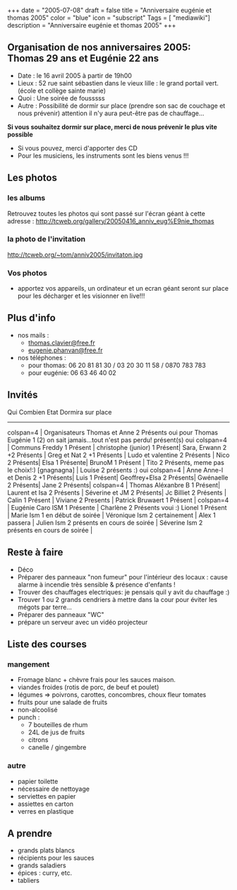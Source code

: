+++
date = "2005-07-08"
draft = false
title = "Anniversaire eugénie et thomas 2005"
color = "blue"
icon = "subscript"
Tags = [ "mediawiki"]
description = "Anniversaire eugénie et thomas 2005"
+++

Organisation de nos anniversaires 2005: Thomas 29 ans et Eugénie 22 ans
-----------------------------------------------------------------------

-   Date : le 16 avril 2005 à partir de 19h00
-   Lieux : 52 rue saint sébastien dans le vieux lille : le grand
    portail vert. (école et collège sainte marie)
-   Quoi : Une soirée de fousssss
-   Autre : Possibilité de dormir sur place (prendre son sac de couchage
    et nous prévenir) attention il n'y aura peut-être pas de
    chauffage...

**Si vous souhaitez dormir sur place, merci de nous prévenir le plus
vite possible**

-   Si vous pouvez, merci d'apporter des CD
-   Pour les musiciens, les instruments sont les biens venus !!!

Les photos
----------

### les albums

Retrouvez toutes les photos qui sont passé sur l'écran géant à cette
adresse : <http://tcweb.org/gallery/20050416_anniv_eug%E9nie_thomas>

### la photo de l'invitation

<http://tcweb.org/~tom/anniv2005/invitaton.jpg>

### Vos photos

-   apportez vos appareils, un ordinateur et un ecran géant seront sur
    place pour les décharger et les visionner en live!!!

Plus d'info
-----------

-   nos mails :
    -   thomas.clavier@free.fr
    -   eugenie.phanvan@free.fr
-   nos téléphones :
    -   pour thomas: 06 20 81 81 30 / 03 20 30 11 58 / 0870 783 783
    -   pour eugénie: 06 63 46 40 02

Invités
-------

  Qui                         Combien                                        Etat                                           Dormira sur place
  --------------------------- ---------------------------------------------- ---------------------------------------------- -------------------
  colspan=4 | Organisateurs
  Thomas et Anne              2                                              Présents                                       oui pour Thomas
  Eugénie                     1 (2) on sait jamais...tout n'est pas perdu!   présent(s)                                     oui
  colspan=4 | Communs
  Freddy                      1                                              Présent |
  christophe (junior)         1                                              Présent|
  Sara, Erwann                2 +2                                           Présents |
  Greg et Nat                 2 +1                                           Présents |
  Ludo et valentine           2                                              Présents |
  Nico                        2                                              Présents|
  Elsa                        1                                              Présente|
  BrunoM                      1                                              Présent |
  Tito                        2                                              Présents, meme pas le choix!:) [gnagnagna] |
  Louise                      2                                              présents :)                                    oui
  colspan=4 | Anne
  Anne-l et Denis             2 +1                                           Présents|
  Luis                        1                                              Présent|
  Geoffrey+Elsa               2                                              Présents|
  Gwénaelle                   2                                              Présents|
  Jane                        2                                              Présents|
  colspan=4 | Thomas
  Aléxanbre B                 1                                              Présent|
  Laurent et Isa              2                                              Présents |
  Séverine et JM              2                                              Présents|
  Jc Billiet                  2                                              Présents |
  Calin                       1                                              Présent |
  Viviane                     2                                              Presents |
  Patrick Bruwaert            1                                              Présent |
  colspan=4 | Eugénie
  Caro ISM                    1                                              Présente |
  Charlène                    2                                              Présents                                       voui :)
  Lionel                      1                                              Présent |
  Marie Ism                   1                                              en début de soirée |
  Véronique Ism               2                                              certainement |
  Alex                        1                                              passera |
  Julien Ism                  2                                              présents en cours de soirée |
  Séverine Ism                2                                              présents en cours de soirée |

Reste à faire
-------------

-   Déco
-   Préparer des panneaux "non fumeur" pour l'intérieur des locaux :
    cause alarme à incendie très sensible & présence d'enfants !
-   Trouver des chauffages electriques: je pensais quil y avit du
    chauffage :)
-   Trouver 1 ou 2 grands cendriers à mettre dans la cour pour éviter
    les mégots par terre...
-   Préparer des panneaux "WC"
-   prépare un serveur avec un vidéo projecteur

Liste des courses
-----------------

### mangement

-   Fromage blanc + chèvre frais pour les sauces maison.
-   viandes froides (rotis de porc, de beuf et poulet)
-   légumes =\> poivrons, carottes, concombres, choux fleur tomates
-   fruits pour une salade de fruits
-   non-alcoolisé
-   punch :
    -   7 bouteilles de rhum
    -   24L de jus de fruits
    -   citrons
    -   canelle / gingembre

### autre

-   papier toilette
-   nécessaire de nettoyage
-   serviettes en papier
-   assiettes en carton
-   verres en plastique

A prendre
---------

-   grands plats blancs
-   récipients pour les sauces
-   grands saladiers
-   épices : curry, etc.
-   tabliers

